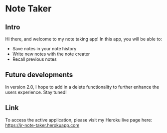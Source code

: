 # Note Taker

## Intro
Hi there, and welcome to my note taking app!
In this app, you will be able to:
* Save notes in your note history
* Write new notes with the note creater
* Recall previous notes

## Future developments
In version 2.0, I hope to add in a delete functionality to further enhance the users experience. Stay tuned!

## Link
To access the active application, please visit my Heroku live page here: https://jr-note-taker.herokuapp.com
